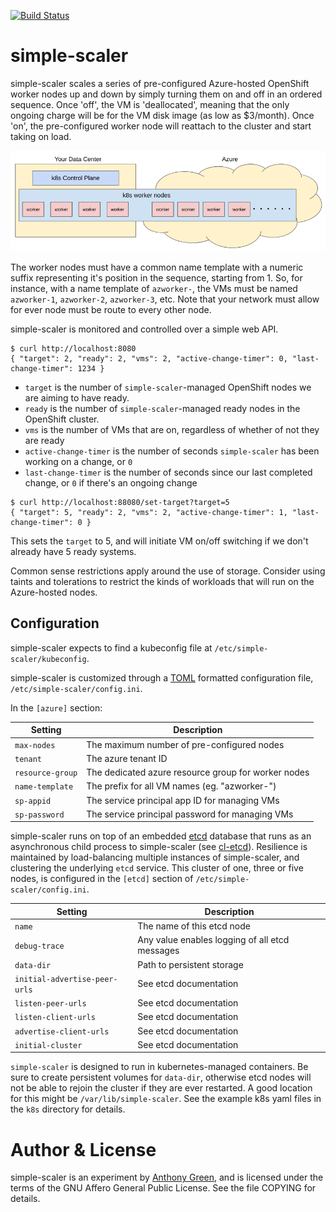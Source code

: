 [![Build Status](https://github.com/atgreen/simple-scaler/actions/workflows/build.yml/badge.svg)](https://github.com/atgreen/simple-scaler/actions)

# simple-scaler

simple-scaler scales a series of pre-configured Azure-hosted
OpenShift worker nodes up and down by simply turning them on and off
in an ordered sequence.  Once 'off', the VM is 'deallocated', meaning
that the only ongoing charge will be for the VM disk image (as low as
$3/month).  Once 'on', the pre-configured worker node will reattach
to the cluster and start taking on load.

![alt text](simple-scaler.png "Stretching your cluster to Azure")


The worker nodes must have a common name template with a numeric
suffix representing it's position in the sequence, starting
from 1. So, for instance, with a name template of `azworker-`, the VMs
must be named `azworker-1`, `azworker-2`, `azworker-3`, etc.  Note
that your network must allow for ever node must be route to every
other node.

simple-scaler is monitored and controlled over a simple web API.

```
$ curl http://localhost:8080
{ "target": 2, "ready": 2, "vms": 2, "active-change-timer": 0, "last-change-timer": 1234 }
```

 * `target` is the number of `simple-scaler`-managed OpenShift nodes we are aiming to have ready.
 * `ready` is the number of `simple-scaler`-managed ready nodes in the OpenShift cluster.
 * `vms` is the number of VMs that are on, regardless of whether of not they are ready
 * `active-change-timer` is the number of seconds `simple-scaler` has been working on a change, or `0`
 * `last-change-timer` is the number of seconds since our last completed change, or `0` if there's an ongoing change

```
$ curl http://localhost:88080/set-target?target=5
{ "target": 5, "ready": 2, "vms": 2, "active-change-timer": 1, "last-change-timer": 0 }
```

This sets the `target` to 5, and will initiate VM on/off switching if
we don't already have 5 ready systems.

Common sense restrictions apply around the use of storage.  Consider
using taints and tolerations to restrict the kinds of workloads that
will run on the Azure-hosted nodes.


Configuration
-------------

simple-scaler expects to find a kubeconfig file at `/etc/simple-scaler/kubeconfig`.

simple-scaler is customized through a [TOML](https://toml.io)
formatted configuration file, `/etc/simple-scaler/config.ini`.

In the `[azure]` section:

| Setting          | Description                                         |
|------------------|----------------------------------------------------- |
| `max-nodes`      | The maximum number of pre-configured nodes          |
| `tenant`         | The azure tenant ID                                 |
| `resource-group` | The dedicated azure resource group for worker nodes |
| `name-template`  | The prefix for all VM names (eg. "azworker-")       |
| `sp-appid`       | The service principal app ID for managing VMs       |
| `sp-password`    | The service principal password for managing VMs     |

simple-scaler runs on top of an embedded [etcd](https://etcd.io/)
database that runs as an asynchronous child process to simple-scaler
(see [cl-etcd](https://github.com/atgreen/cl-etcd)).  Resilience is
maintained by load-balancing multiple instances of simple-scaler, and
clustering the underlying `etcd` service.  This cluster of one, three
or five nodes, is configured in the `[etcd]` section of
`/etc/simple-scaler/config.ini`.

| Setting                       | Description                                    |
|-------------------------------|------------------------------------------------  |
| `name`                        | The name of this etcd node                     |
| `debug-trace`                 | Any value enables logging of all etcd messages |
| `data-dir`                    | Path to persistent storage                     |
| `initial-advertise-peer-urls` | See etcd documentation                         |
| `listen-peer-urls`            | See etcd documentation                         |
| `listen-client-urls`          | See etcd documentation                         |
| `advertise-client-urls`       | See etcd documentation                         |
| `initial-cluster`             | See etcd documentation                         |

`simple-scaler` is designed to run in kubernetes-managed containers.
Be sure to create persistent volumes for `data-dir`, otherwise etcd
nodes will not be able to rejoin the cluster if they are ever
restarted.  A good location for this might be
`/var/lib/simple-scaler`.  See the example k8s yaml files in the `k8s`
directory for details.

Author & License
=================

simple-scaler is an experiment by [Anthony
Green](https://linkedin.com/in/green), and is licensed under the terms
of the GNU Affero General Public License.  See the file COPYING for
details.
